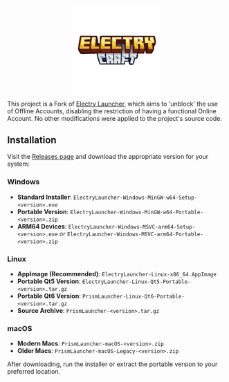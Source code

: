 <p align="center">
<picture>
  <source media="(prefers-color-scheme: dark)" srcset="/program_info/org.electrylauncher.ElectryLauncher.logo-darkmode.svg">
  <source media="(prefers-color-scheme: light)" srcset="/program_info/org.electrylauncher.ElectryLauncher.logo.svg">
  <img alt="Electry Launcher" src="/program_info/org.electrylauncher.ElectryLauncher.logo.svg" width="40%">
</picture>
</p>

This project is a Fork of [Electry Launcher](https://github.com/ElectryLauncher/ElectryLauncher), which aims to 'unblock' the use of Offline Accounts, disabling the restriction of having a functional Online Account. No other modifications were applied to the project's source code.

## Installation

Visit the [Releases page](https://github.com/ElectryLauncher/ElectryLauncher/releases/) and download the appropriate version for your system:

### Windows
- **Standard Installer**: `ElectryLauncher-Windows-MinGW-w64-Setup-<version>.exe`
- **Portable Version**: `ElectryLauncher-Windows-MinGW-w64-Portable-<version>.zip`
- **ARM64 Devices**: `ElectryLauncher-Windows-MSVC-arm64-Setup-<version>.exe` or `ElectryLauncher-Windows-MSVC-arm64-Portable-<version>.zip`

### Linux
- **AppImage (Recommended)**: `ElectryLauncher-Linux-x86_64.AppImage`
- **Portable Qt5 Version**: `ElectryLauncher-Linux-Qt5-Portable-<version>.tar.gz`
- **Portable Qt6 Version**: `PrismLauncher-Linux-Qt6-Portable-<version>.tar.gz`
- **Source Archive**: `PrismLauncher-<version>.tar.gz`

### macOS
- **Modern Macs**: `PrismLauncher-macOS-<version>.zip`
- **Older Macs**: `PrismLauncher-macOS-Legacy-<version>.zip`

After downloading, run the installer or extract the portable version to your preferred location.
